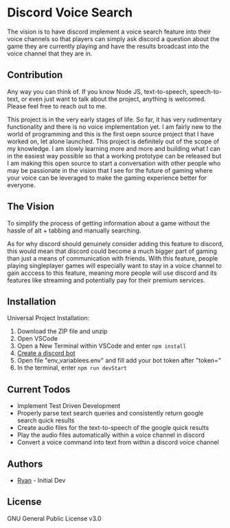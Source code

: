 # Discord Voice Search
The vision is to have discord implement a voice search feature into their voice channels so that players can simply ask discord a question about the game they are currently playing and have the results broadcast into the voice channel that they are in.

## Contribution
Any way you can think of. If you know Node JS, text-to-speech, speech-to-text, or even just want to talk about the project, anything is welcomed. Please feel free to reach out to me.

This project is in the very early stages of life. So far, it has very rudimentary functionality and there is no voice implementation yet. I am fairly new to the world of programming and this is the first oepn source project that I have worked on, let alone launched. This project is definitely out of the scope of my knowledge. I am slowly learning more and more and building what I can in the easiest way possible so that a working prototype can be released but I am making this open source to start a conversation with other people who may be passionate in the vision that I see for the future of gaming where your voice can be leveraged to make the gaming experience better for everyone.

## The Vision
To simplify the process of getting information about a game without the hassle of alt + tabbing and manually searching.

As for why discord should genuinely consider adding this feature to discord, this would mean that discord could become a much bigger part of gaming than just a means of communication with friends. With this feature, people playing singleplayer games will especially want to stay in a voice channel to gain acccess to this feature, meaning more people will use discord and its features like streaming and potentially pay for their premium services. 

## Installation
Universal Project Installation:
1. Download the ZIP file and unzip
2. Open VSCode
3. Open a New Terminal within VSCode and enter `npm install`
5. [Create a discord bot](https://discordpy.readthedocs.io/en/latest/discord.html)
6. Open file "env_variablees.env" and fill add your bot token after "token="
7. In the terminal, enter `npm run devStart`

## Current Todos
* Implement Test Driven Development
* Properly parse text search queries and consistently return google search quick results
* Create audio files for the text-to-speech of the google quick results
* Play the audio files automatically within a voice channel in discord
* Convert a voice command into text from within a discord voice channel

## Authors
* [Ryan](https://ryancarr.ca "ryancarr.ca") - Initial Dev 

## License
GNU General Public License v3.0

